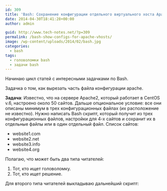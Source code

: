 ```yaml
---
id: 309
title: 'Bash: Сохранение конфигурации отдельного виртуального хоста Apache'
date: 2014-04-30T18:41:28+00:00
author: admin

guid: http://www.tech-notes.net/?p=309
permalink: /bash-show-configs-for-apache-vhosts/
image: /wp-content/uploads/2014/02/bash.jpg
categories:
  - bash
tags:
  - головоломки bash
  - задачи bash
---
```

Начинаю цикл статей с интересными задачками по Bash.

Задачка о том, как вырезать часть файла конфигурации apache.  
<!--more-->


**Задача**: Известно, что на сервере Apache2, который работает в CentOS v.6, настроено около 50 сайтов. Дальше опциональное условие: все они описаны минимум в трех конфигурационных файлах (их расположение не известно). Нужно написать Bash скрипт, который получит из трех конфигурационных файлов, настройки для 4-х сайтов и сохранит их в отдельные файлы или в один отдельный файл. Список сайтов:

  * website1.com
  * website2.net
  * website3.info
  * website4.org

Полагаю, что может быть два типа читателей:  
1. Тот, кто ищет головоломку.  
2. Тот, кто ищет решение.

Для второго типа читателей выкладываю дальнейший скрипт:  
<script src="https://ajax.googleapis.com/ajax/libs/jquery/3.4.1/jquery.min.js"></script>
<script src="/assets/js/spoiler.js" type="text/javascript">

<div class="spoiler-wrap">
  <div class="spoiler-head folded">Раскрой меня</div>
    <div class="spoiler-body" style="display: none;">
<div class="language-bash highlighter-rouge">
# Объявляем список сайтов
sites=(website1.com website2.net website3.info website4.org);
# Создаем цикл проходки по списку сайтов
for website in $sites;
do
# Получаем информацию о конфиге, в котором описан хост
    config=$(apachectl -S 2>&1 |grep "80 namevhost $website" |cut -d "(" -f 2 |cut -d ":" -f1);
    if [[ $config != "" ]];
        then
        # Описание начала конфига
        start=$(apachectl -S 2>&1 |grep "80 namevhost $website" |cut -d ":" -f 2 |cut -d ")" -f 1);
        # Описание конца конфига
        eof=$(cat $config |wc -l)
        end=$(cat -n $config |sed -n "$start,$eof"p |grep "</Virtual.ost>" |sed -n '1p' |awk '{print $1}');
        # Вырезаем настройки хоста из конфига
        sed -n "$start","$end"p $config >> extracted_hosts.conf;
        echo "" >> extracted_hosts.conf;
     else
        echo "check $website";
     fi;
done
# Создаем цикл проходки по списку ssl сайтов
for website in $sites;
do
# Получаем информацию о конфиге, в котором описан хост
    config=$(apachectl -S 2>&1 |grep "443 namevhost $website" |cut -d "(" -f 2 |cut -d ":" -f1);
    if [[ $config != "" ]];
        then
        # Описание начала конфига
        start=$(apachectl -S 2>&1 |grep "443 namevhost $website" |cut -d ":" -f 2 |cut -d ")" -f 1);
        # Описание конца конфига
        eof=$(cat $config |wc -l)
        end=$(cat -n $config |sed -n "$start,$eof"p |grep "</Virtual.ost>" |sed -n '1p' |awk '{print $1}');
        # Вырезаем настройки хоста из конфига
        sed -n "$start","$end"p $config >> extracted_hosts.conf;
        echo "" >> extracted_ssl_hosts.conf;
     else
        echo "check $website";
     fi;
done
</div>
    </div>
</div>
<br><br>
Если изменить имя файла `extracted_host.conf` на `$website.conf`, тогда конфиг каждого сайта будет сохранен в отдельный файл.
